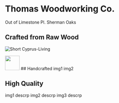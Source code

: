 # Thomas Woodworking Co.
 Out of Limestone Pl. Sherman Oaks

## Crafted from Raw Wood
![Short Cyprus-Living](https://github.com/tomtominator/tree-spoon.com/blob/master/IMG_20190523_165933.jpg)

<img src="https://github.com/tomtominator/tree-spoon.com/blob/master/IMG_20190523_165933.jpg" width="48">
## Handcrafted 
img1
img2

## High Quality
img1 
descrp
img2 
descrp
img3
descrp

